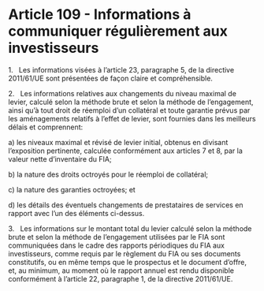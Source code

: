 # Article 109 - Informations à communiquer régulièrement aux investisseurs


1.   Les informations visées à l’article 23, paragraphe 5, de la directive 2011/61/UE sont présentées de façon claire et compréhensible.

2.   Les informations relatives aux changements du niveau maximal de levier, calculé selon la méthode brute et selon la méthode de l’engagement, ainsi qu’à tout droit de réemploi d’un collatéral et toute garantie prévus par les aménagements relatifs à l’effet de levier, sont fournies dans les meilleurs délais et comprennent:

a) les niveaux maximal et révisé de levier initial, obtenus en divisant l’exposition pertinente, calculée conformément aux articles 7 et 8, par la valeur nette d’inventaire du FIA;

b) la nature des droits octroyés pour le réemploi de collatéral;

c) la nature des garanties octroyées; et

d) les détails des éventuels changements de prestataires de services en rapport avec l’un des éléments ci-dessus.

3.   Les informations sur le montant total du levier calculé selon la méthode brute et selon la méthode de l’engagement utilisées par le FIA sont communiquées dans le cadre des rapports périodiques du FIA aux investisseurs, comme requis par le règlement du FIA ou ses documents constitutifs, ou en même temps que le prospectus et le document d’offre, et, au minimum, au moment où le rapport annuel est rendu disponible conformément à l’article 22, paragraphe 1, de la directive 2011/61/UE.
